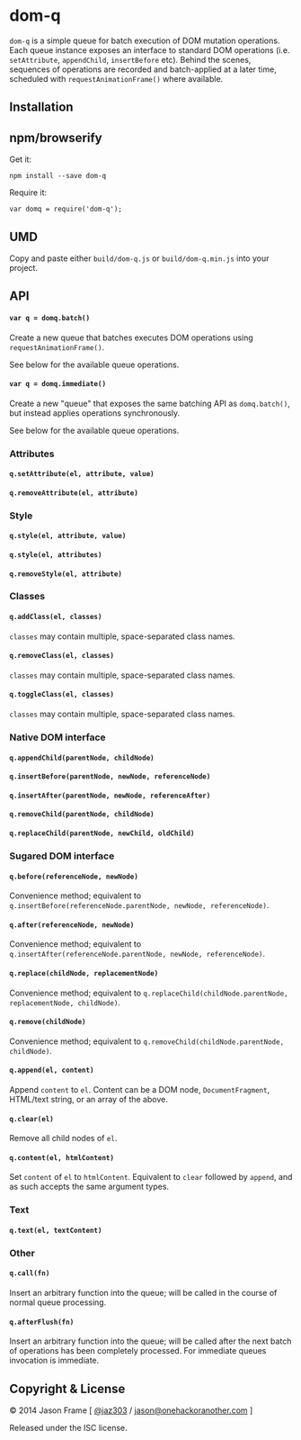 # dom-q

`dom-q` is a simple queue for batch execution of DOM mutation operations. Each queue instance exposes an interface to standard DOM operations (i.e. `setAttribute`, `appendChild`, `insertBefore` etc). Behind the scenes, sequences of operations are recorded and batch-applied at a later time, scheduled with `requestAnimationFrame()` where available.

## Installation

## npm/browserify

Get it:

    npm install --save dom-q

Require it:

    var domq = require('dom-q');

## UMD

Copy and paste either `build/dom-q.js` or `build/dom-q.min.js` into your project.

## API

#### `var q = domq.batch()`

Create a new queue that batches executes DOM operations using `requestAnimationFrame()`.

See below for the available queue operations.

#### `var q = domq.immediate()`

Create a new "queue" that exposes the same batching API as `domq.batch()`, but instead applies operations synchronously.

See below for the available queue operations.

### Attributes

#### `q.setAttribute(el, attribute, value)`

#### `q.removeAttribute(el, attribute)`

### Style

#### `q.style(el, attribute, value)`

#### `q.style(el, attributes)`

#### `q.removeStyle(el, attribute)`

### Classes

#### `q.addClass(el, classes)`

`classes` may contain multiple, space-separated class names.

#### `q.removeClass(el, classes)`

`classes` may contain multiple, space-separated class names.

#### `q.toggleClass(el, classes)`

`classes` may contain multiple, space-separated class names.

### Native DOM interface

#### `q.appendChild(parentNode, childNode)`

#### `q.insertBefore(parentNode, newNode, referenceNode)`

#### `q.insertAfter(parentNode, newNode, referenceAfter)`

#### `q.removeChild(parentNode, childNode)`

#### `q.replaceChild(parentNode, newChild, oldChild)`

### Sugared DOM interface

#### `q.before(referenceNode, newNode)`

Convenience method; equivalent to `q.insertBefore(referenceNode.parentNode, newNode, referenceNode)`.

#### `q.after(referenceNode, newNode)`

Convenience method; equivalent to `q.insertAfter(referenceNode.parentNode, newNode, referenceNode)`.

#### `q.replace(childNode, replacementNode)`

Convenience method; equivalent to `q.replaceChild(childNode.parentNode, replacementNode, childNode)`.

#### `q.remove(childNode)`

Convenience method; equivalent to `q.removeChild(childNode.parentNode, childNode)`.

#### `q.append(el, content)`

Append `content` to `el`. Content can be a DOM node, `DocumentFragment`, HTML/text string, or an array of the above.

#### `q.clear(el)`

Remove all child nodes of `el`.

#### `q.content(el, htmlContent)`

Set `content` of `el` to `htmlContent`. Equivalent to `clear` followed by `append`, and as such accepts the same argument types.

### Text

#### `q.text(el, textContent)`

### Other

#### `q.call(fn)`

Insert an arbitrary function into the queue; will be called in the course of normal queue processing.

#### `q.afterFlush(fn)`

Insert an arbitrary function into the queue; will be called after the next batch of operations has been completely processed. For immediate queues invocation is immediate.

## Copyright &amp; License

&copy; 2014 Jason Frame [ [@jaz303](http://twitter.com/jaz303) / [jason@onehackoranother.com](mailto:jason@onehackoranother.com) ]

Released under the ISC license.